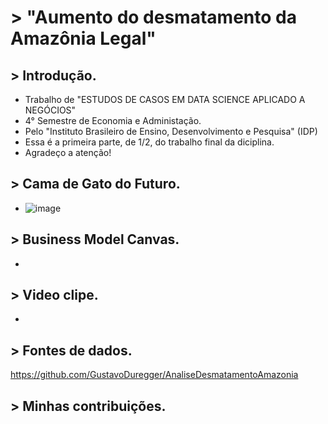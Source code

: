 # > "Aumento do desmatamento da Amazônia Legal"

## > Introdução.

- Trabalho de "ESTUDOS DE CASOS EM DATA SCIENCE APLICADO A NEGÓCIOS"
- 4° Semestre de Economia e Administação.
- Pelo "Instituto Brasileiro de Ensino, Desenvolvimento e Pesquisa" (IDP)
- Essa é a primeira parte, de 1/2, do trabalho final da diciplina.
- Agradeço a atenção!

## > Cama de Gato do Futuro.
- ![image](https://user-images.githubusercontent.com/116168402/197538608-7479f4ba-0ecc-4288-87e7-fc07d3110fd9.png)


## > Business Model Canvas.
-

## > Video clipe.
-

## > Fontes de dados.

https://github.com/GustavoDuregger/AnaliseDesmatamentoAmazonia

## > Minhas contribuições.
